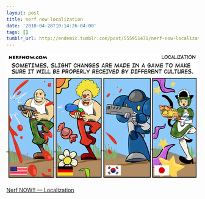 ```yaml
---
layout: post
title: nerf now localization
date: '2010-04-28T10:14:26-04:00'
tags: []
tumblr_url: http://endemic.tumblr.com/post/555951471/nerf-now-localization
---
```

 ![](/tumblr_files/tumblr_l1lbkqvAFa1qz9neko1_1280.png)  

[Nerf NOW!! — Localization](http://nerfnow.com/comic/289)

